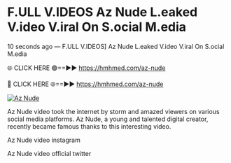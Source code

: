 # F.ULL V.IDEOS Az Nude L.eaked V.ideo V.iral On S.ocial M.edia

10 seconds ago — F.ULL V.IDEOS] Az Nude L.eaked V.ideo V.iral On S.ocial M.edia

🌐 CLICK HERE 🟢==►► https://hmhmed.com/az-nude

🔴 CLICK HERE 🌐==►► https://hmhmed.com/az-nude

[![Az Nude](https://i.imgur.com/dJHk4Zq.gif)](https://hmhmed.com/az-nude)

Az Nude video took the internet by storm and amazed viewers on various social media platforms. Az Nude, a young and talented digital creator, recently became famous thanks to this interesting video.

Az Nude video instagram

Az Nude video official twitter